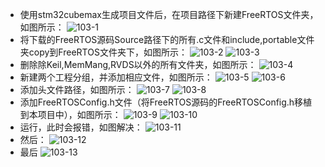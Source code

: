 - 使用stm32cubemax生成项目文件后，在项目路径下新建FreeRTOS文件夹，如图所示：
![103-1](https://github.com/user-attachments/assets/b9514246-b316-4e66-8317-ab58762f860c)
- 将下载的FreeRTOS源码Source路径下的所有.c文件和include,portable文件夹copy到FreeRTOS文件夹下，如图所示：
![103-2](https://github.com/user-attachments/assets/a78e0bcc-794e-444b-970b-32d161f10e26)
![103-3](https://github.com/user-attachments/assets/74da5ced-9d25-48a4-b431-b56aff63f1d5)
- 删除除Keil,MemMang,RVDS以外的所有文件夹，如图所示：
![103-4](https://github.com/user-attachments/assets/fe225611-348d-4e70-aba6-fbb7a49286df)
- 新建两个工程分组，并添加相应文件，如图所示：
![103-5](https://github.com/user-attachments/assets/f1c9fbca-9765-4a49-88de-5295a36d2523)
![103-6](https://github.com/user-attachments/assets/ecb52c70-3d6a-4d75-aab9-004c4ac2a39e)
- 添加头文件路径，如图所示：
![103-7](https://github.com/user-attachments/assets/32b1e4b4-8cfe-4b39-98b5-dd026f04e8ed)
![103-8](https://github.com/user-attachments/assets/95e21d17-fa10-4420-b44e-3f380b517c14)
- 添加FreeRTOSConfig.h文件（将FreeRTOS源码的FreeRTOSConfig.h移植到本项目中），如图所示：
![103-9](https://github.com/user-attachments/assets/da0d93a1-9ae9-4326-961d-1fa3c4829925)
![103-10](https://github.com/user-attachments/assets/1f74a339-3859-43b6-b20e-3e5e8df8a269)
- 运行，此时会报错，如图解决：
![103-11](https://github.com/user-attachments/assets/bb527139-0cf1-4669-9b22-3f4cc8610294)
- 然后：
![103-12](https://github.com/user-attachments/assets/e7fd9223-f3b9-4ae3-b9c2-d67c323724f0)
- 最后
![103-13](https://github.com/user-attachments/assets/d0bc11db-9bae-43ce-9ea8-77881d3bd7db)


